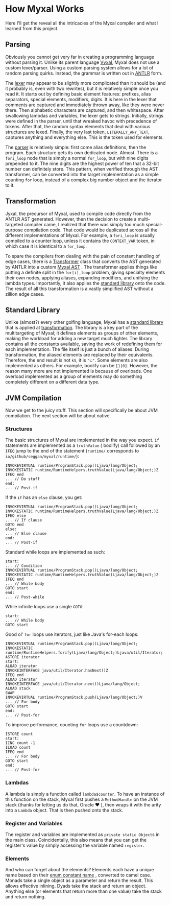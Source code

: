 # How Myxal Works

Here I'll get the reveal all the intricacies of the Myxal compiler and what I learned from this project.

## Parsing

Obviously you cannot get very far in creating a programming language without parsing it. Unlike its parent
language [Vyxal](https://github.com/Vyxal/Vyxal), Myxal does not use a custom lexer/parser. Using a custom parsing
system allows for a lot of random parsing quirks. Instead, the grammar is written out in [ANTLR](https://www.antlr.org)
form.

The [lexer](https://github.com/Vyxal/Myxal/blob/main/app/src/main/antlr/MyxalLexer.g4) may appear to be slightly more
complicated than it should be (and it probably is, even with two rewrites), but it is relatively simple once you read
it. It starts out by defining basic element features: prefixes, alias separators, special elements, modifiers, digits.
It is here in the lexer that comments are captured and immediately thrown away, like they were never there. Then
alphabetic characters are captured, and then whitespace. After swallowing lambdas and variables, the lexer gets to
strings. Initially, strings were defined in the parser, until that wreaked havoc with precedence of tokens. After that,
the random syntax elements that deal with various structures are lexed. Finally, the very last
token, `LITERALLY_ANY_TEXT`, captures anything and everything else. This is the token used for elements.

The [parser](https://github.com/Vyxal/Myxal/blob/main/app/src/main/antlr/MyxalParser.g4) is relatively simple: first
come alias definitions, then the program. Each structure gets its own dedicated node. Almost. There is a `fori_loop`
node that is simply a normal `for_loop`, but with nine digits prepended to it. The nine digits are the highest power of
ten that a 32-bit number can definitely store. This pattern, when verified through the AST transformer, can be converted
into the target implementation as a simple counting `for` loop, instead of a complex big number object and the iterator
to it.

## Transformation

Jyxal, the precursor of Myxal, used to compile code directly from the ANTLR AST generated. However, then the decision to
create a multi-targeted compiler came, I realized that there was simply too much special-purpose compilation code. That
code would be duplicated across all the different implementations of Myxal. For example, a `fori_loop` is usually
compiled to a counter loop, unless it contains the `CONTEXT_VAR` token, in which case it is identical to a `for_loop`.

To spare the compilers from dealing with the pain of constant handling of edge cases, there is
a [Transformer](https://github.com/Vyxal/Myxal/blob/main/app/src/main/kotlin/io/github/seggan/myxal/app/Transformer.kt)
class that converts the AST generated by ANTLR into a
custom [Myxal AST](https://github.com/Vyxal/Myxal/tree/main/compiler/src/main/kotlin/io/github/seggan/myxal/compiler/tree)
. The transformer applies things like putting a definite split in the `for[i]_loop` problem, giving specialty elements
their own nodes, applying aliases, expanding modifiers, and unifying the lambda types. Importantly, it also applies
the [standard library](#Standard-Library) onto the code. The result of all this transformation is a vastly simplified
AST without a zillion edge cases.

## Standard Library

Unlike (almost?) every other golfing language, Myxal has
a [standard library](https://github.com/Vyxal/Myxal/blob/main/compiler/src/main/resources/stdlib.myx) that is applied
at [transformation](#Transformation). The library is a key part of the multitargeting of Myxal; it defines elements as
groups of other elements, making the workload for adding a new target much lighter. The library contains all the
constants available, saving the work of redefining them for each implementation. The file itself is just a bunch of
aliases. During transformation, the aliased elements are replaced by their equivalents. Therefore, the end result is
not `kS`, it is `"ඞ"`. Some elements are also implemented as others. For example, boolify can be `[1|0]`. However, the
reason many more are not implemented is because of overloads. One overload implemented as a group of elements may do
something completely different on a different data type.

## JVM Compilation

Now we get to the juicy stuff. This section will specifically be about JVM compilation. The next section will be about
native.

### Structures

The basic structures of Myxal are implemented in the way you expect. `if` statements are implemented as a `truthValue` (
boolify) call followed by an `IFEQ` jump to the end of the statement (`runtime/` corresponds
to `io/github/seggan/myxal/runtime/`):

```
INVOKEVIRTUAL runtime/ProgramStack.pop()Ljava/lang/Object;
INVOKESTATIC runtime/RuntimeHelpers.truthValue(Ljava/lang/Object;)Z
IFEQ end
... // Do stuff
end:
... // Post-if
```

If the `if` has an `else` clause, you get:

```
INVOKEVIRTUAL runtime/ProgramStack.pop()Ljava/lang/Object;
INVOKESTATIC runtime/RuntimeHelpers.truthValue(Ljava/lang/Object;)Z
IFEQ else
... // If clause
GOTO end
else:
... // Else clause
end:
... // Post-if
```

Standard while loops are implemented as such:

```
start:
... // Condition
INVOKEVIRTUAL runtime/ProgramStack.pop()Ljava/lang/Object;
INVOKESTATIC runtime/RuntimeHelpers.truthValue(Ljava/lang/Object;)Z
IFEQ end
... // While body
GOTO start
end:
... // Post-while
```

While infinite loops use a single `GOTO`:

```
start:
... // While body
GOTO start
```

Good ol' `for` loops use iterators, just like Java's for-each loops:

```
INVOKEVIRTUAL runtime/ProgramStack.pop()Ljava/lang/Object;
INVOKESTATIC runtime/RuntimeHelpers.forify(Ljava/lang/Object;)Ljava/util/Iterator;
ASTORE iterator
start:
ALOAD iterator
INVOKEINTERFACE java/util/Iterator.hasNext()Z
IFEQ end
ALOAD iterator
INVOKEINTERFACE java/util/Iterator.next()Ljava/lang/Object;
ALOAD stack
SWAP
INVOKEVIRTUAL runtime/ProgramStack.push(Ljava/lang/Object;)V
... // For body
GOTO start
end:
... // Post-for
```

To improve performance, counting `for` loops use a countdown:

```
ISTORE count
start:
IINC count -1
ILOAD count
IFEQ end
... // For body
GOTO start
end:
... // Post-for
```

### Lambdas

A lambda is simply a function called `lambda$counter`. To have an instance of this function on the stack, Myxal first
pushes a `MethodHandle` on the JVM stack (thanks for letting us do that, Oracle :heart: ), then wraps it with the arity
into a `Lambda` object. That is then pushed onto the stack.

### Register and Variables

The register and variables are implemented as `private static Object`s in the main class. Coincidentally, this also
means that you can get the register's value by simply accessing the variable named `register`.

### Elements

And who can forget about the elements? Elements each have a unique name based on
their [enum constant name](https://github.com/Vyxal/Myxal/blob/main/compiler/src/main/kotlin/io/github/seggan/myxal/compiler/Element.kt)
, converted to camel case. Monads take a single object as a parameter and return the result. This allows effective
inlining. Dyads take the stack and return an object. Anything else (or elements that return more than one value) take
the stack and return nothing.